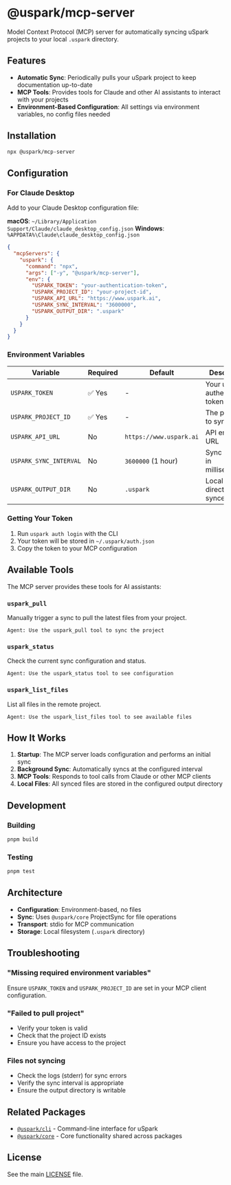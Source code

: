 # @uspark/mcp-server

Model Context Protocol (MCP) server for automatically syncing uSpark projects to your local `.uspark` directory.

## Features

- **Automatic Sync**: Periodically pulls your uSpark project to keep documentation up-to-date
- **MCP Tools**: Provides tools for Claude and other AI assistants to interact with your projects
- **Environment-Based Configuration**: All settings via environment variables, no config files needed

## Installation

```bash
npx @uspark/mcp-server
```

## Configuration

### For Claude Desktop

Add to your Claude Desktop configuration file:

**macOS**: `~/Library/Application Support/Claude/claude_desktop_config.json`
**Windows**: `%APPDATA%\Claude\claude_desktop_config.json`

```json
{
  "mcpServers": {
    "uspark": {
      "command": "npx",
      "args": ["-y", "@uspark/mcp-server"],
      "env": {
        "USPARK_TOKEN": "your-authentication-token",
        "USPARK_PROJECT_ID": "your-project-id",
        "USPARK_API_URL": "https://www.uspark.ai",
        "USPARK_SYNC_INTERVAL": "3600000",
        "USPARK_OUTPUT_DIR": ".uspark"
      }
    }
  }
}
```

### Environment Variables

| Variable               | Required | Default                 | Description                      |
| ---------------------- | -------- | ----------------------- | -------------------------------- |
| `USPARK_TOKEN`         | ✅ Yes   | -                       | Your uSpark authentication token |
| `USPARK_PROJECT_ID`    | ✅ Yes   | -                       | The project ID to sync           |
| `USPARK_API_URL`       | No       | `https://www.uspark.ai` | API endpoint URL                 |
| `USPARK_SYNC_INTERVAL` | No       | `3600000` (1 hour)      | Sync interval in milliseconds    |
| `USPARK_OUTPUT_DIR`    | No       | `.uspark`               | Local directory for synced files |

### Getting Your Token

1. Run `uspark auth login` with the CLI
2. Your token will be stored in `~/.uspark/auth.json`
3. Copy the token to your MCP configuration

## Available Tools

The MCP server provides these tools for AI assistants:

### `uspark_pull`

Manually trigger a sync to pull the latest files from your project.

```
Agent: Use the uspark_pull tool to sync the project
```

### `uspark_status`

Check the current sync configuration and status.

```
Agent: Use the uspark_status tool to see configuration
```

### `uspark_list_files`

List all files in the remote project.

```
Agent: Use the uspark_list_files tool to see available files
```

## How It Works

1. **Startup**: The MCP server loads configuration and performs an initial sync
2. **Background Sync**: Automatically syncs at the configured interval
3. **MCP Tools**: Responds to tool calls from Claude or other MCP clients
4. **Local Files**: All synced files are stored in the configured output directory

## Development

### Building

```bash
pnpm build
```

### Testing

```bash
pnpm test
```

## Architecture

- **Configuration**: Environment-based, no files
- **Sync**: Uses `@uspark/core` ProjectSync for file operations
- **Transport**: stdio for MCP communication
- **Storage**: Local filesystem (`.uspark` directory)

## Troubleshooting

### "Missing required environment variables"

Ensure `USPARK_TOKEN` and `USPARK_PROJECT_ID` are set in your MCP client configuration.

### "Failed to pull project"

- Verify your token is valid
- Check that the project ID exists
- Ensure you have access to the project

### Files not syncing

- Check the logs (stderr) for sync errors
- Verify the sync interval is appropriate
- Ensure the output directory is writable

## Related Packages

- [`@uspark/cli`](../cli) - Command-line interface for uSpark
- [`@uspark/core`](../core) - Core functionality shared across packages

## License

See the main [LICENSE](../../LICENSE) file.
